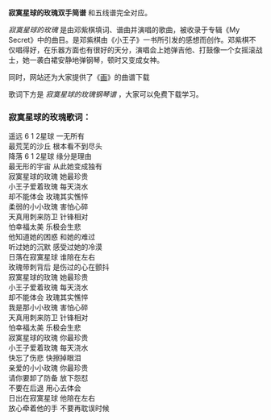 

**寂寞星球的玫瑰双手简谱** 和五线谱完全对应。

_寂寞星球的玫瑰_ 是由邓紫棋填词、谱曲并演唱的歌曲，被收录于专辑《My
Secret》中的曲目。是邓紫棋由《小王子》一书所引发的感想而创作。邓紫棋不仅唱得好，在乐器方面也有很好的天分，演唱会上她弹吉他、打鼓像一个女摇滚战士，她一袭白裙安静地弹钢琴，顿时又变成女神。

同时，网站还为大家提供了《[画](Music-6958-画.html "画")》的曲谱下载

歌词下方是 _寂寞星球的玫瑰钢琴谱_ ，大家可以免费下载学习。

### 寂寞星球的玫瑰歌词：

遥远 6 1 2星球 一无所有  
最荒芜的沙丘 根本看不到尽头  
降落 6 1 2星球 缘分是理由  
最无形的宇宙 从此她变成独有  
寂寞星球的玫瑰 她最珍贵  
小王子爱着玫瑰 每天浇水  
却不能体会 玫瑰其实憔悴  
柔弱的小小玫瑰 害怕心碎  
天真用刺来防卫 针锋相对  
怕幸福太美 乐极会生悲  
他知道她的困惑 和她的难过  
听过她的沉默 感受过她的冷漠  
日落在寂寞星球 谁陪在左右  
玫瑰带刺背后 是伤过的心在颤抖  
寂寞星球的玫瑰 她最珍贵  
小王子爱着玫瑰 每天浇水  
却不能体会 玫瑰其实憔悴  
我是那小小玫瑰 害怕心碎  
天真用刺来防卫 针锋相对  
怕幸福太美 乐极会生悲  
寂寞星球的玫瑰 你最珍贵  
小王子爱着玫瑰 每天浇水  
快忘了伤悲 快擦掉眼泪  
亲爱的小小玫瑰 你最珍贵  
请你要卸了防备 放下怨怼  
不要在后退 用心去体会  
日出在寂寞星球 他陪在左右  
放心牵着他的手 不要再耽误时候


